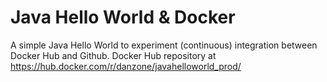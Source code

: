 # Java Hello World & Docker 
A simple Java Hello World to experiment (continuous) integration between Docker Hub and Github.
Docker Hub repository at https://hub.docker.com/r/danzone/javahelloworld_prod/

